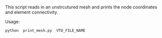 
This script reads in an unstrcutured mesh and prints the node coordinates and element connectivity.

Usage:

    python  print_mesh.py  VTU_FILE_NAME


